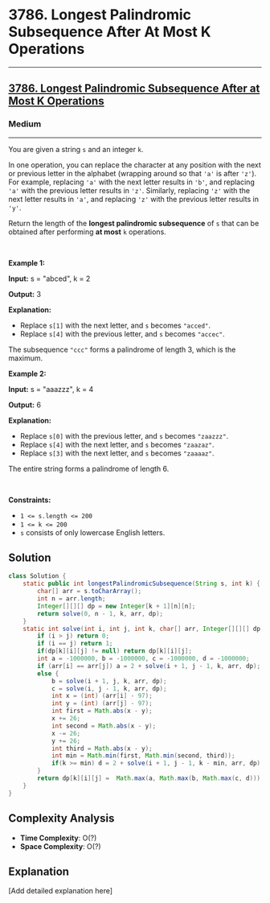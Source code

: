 # 3786. Longest Palindromic Subsequence After At Most K Operations


---

<h2><a href="https://leetcode.com/problems/longest-palindromic-subsequence-after-at-most-k-operations">3786. Longest Palindromic Subsequence After at Most K Operations</a></h2><h3>Medium</h3><hr><p>You are given a string <code>s</code> and an integer <code>k</code>.</p>

<p>In one operation, you can replace the character at any position with the next or previous letter in the alphabet (wrapping around so that <code>&#39;a&#39;</code> is after <code>&#39;z&#39;</code>). For example, replacing <code>&#39;a&#39;</code> with the next letter results in <code>&#39;b&#39;</code>, and replacing <code>&#39;a&#39;</code> with the previous letter results in <code>&#39;z&#39;</code>. Similarly, replacing <code>&#39;z&#39;</code> with the next letter results in <code>&#39;a&#39;</code>, and replacing <code>&#39;z&#39;</code> with the previous letter results in <code>&#39;y&#39;</code>.</p>

<p>Return the length of the <strong>longest <span data-keyword="palindrome-string">palindromic</span> <span data-keyword="subsequence-string-nonempty">subsequence</span></strong> of <code>s</code> that can be obtained after performing <strong>at most</strong> <code>k</code> operations.</p>

<p>&nbsp;</p>
<p><strong class="example">Example 1:</strong></p>

<div class="example-block">
<p><strong>Input:</strong> <span class="example-io">s = &quot;abced&quot;, k = 2</span></p>

<p><strong>Output:</strong> <span class="example-io">3</span></p>

<p><strong>Explanation:</strong></p>

<ul>
	<li>Replace <code>s[1]</code> with the next letter, and <code>s</code> becomes <code>&quot;acced&quot;</code>.</li>
	<li>Replace <code>s[4]</code> with the previous letter, and <code>s</code> becomes <code>&quot;accec&quot;</code>.</li>
</ul>

<p>The subsequence <code>&quot;ccc&quot;</code> forms a palindrome of length 3, which is the maximum.</p>
</div>

<p><strong class="example">Example 2:</strong></p>

<div class="example-block">
<p><strong>Input:</strong> <span class="example-io">s = &quot;</span>aaazzz<span class="example-io">&quot;, k = 4</span></p>

<p><strong>Output:</strong> 6</p>

<p><strong>Explanation:</strong></p>

<ul>
	<li>Replace <code>s[0]</code> with the previous letter, and <code>s</code> becomes <code>&quot;zaazzz&quot;</code>.</li>
	<li>Replace <code>s[4]</code> with the next letter, and <code>s</code> becomes <code>&quot;zaazaz&quot;</code>.</li>
	<li>Replace <code>s[3]</code> with the next letter, and <code>s</code> becomes <code>&quot;zaaaaz&quot;</code>.</li>
</ul>

<p>The entire string forms a palindrome of length 6.</p>
</div>

<p>&nbsp;</p>
<p><strong>Constraints:</strong></p>

<ul>
	<li><code>1 &lt;= s.length &lt;= 200</code></li>
	<li><code>1 &lt;= k &lt;= 200</code></li>
	<li><code>s</code> consists of only lowercase English letters.</li>
</ul>


## Solution

```java
class Solution {
    static public int longestPalindromicSubsequence(String s, int k) {
        char[] arr = s.toCharArray();
        int n = arr.length;
        Integer[][][] dp = new Integer[k + 1][n][n];
        return solve(0, n - 1, k, arr, dp);
    }
    static int solve(int i, int j, int k, char[] arr, Integer[][][] dp) {
        if (i > j) return 0;
        if (i == j) return 1;
        if(dp[k][i][j] != null) return dp[k][i][j];
        int a = -1000000, b = -1000000, c = -1000000, d = -1000000;
        if (arr[i] == arr[j]) a = 2 + solve(i + 1, j - 1, k, arr, dp);
        else {
            b = solve(i + 1, j, k, arr, dp);
            c = solve(i, j - 1, k, arr, dp);
            int x = (int) (arr[i] - 97);
            int y = (int) (arr[j] - 97);
            int first = Math.abs(x - y);
            x += 26;
            int second = Math.abs(x - y);
            x -= 26;
            y += 26;
            int third = Math.abs(x - y);
            int min = Math.min(first, Math.min(second, third));
            if(k >= min) d = 2 + solve(i + 1, j - 1, k - min, arr, dp);
        }
        return dp[k][i][j] =  Math.max(a, Math.max(b, Math.max(c, d)));
    }
}

```

## Complexity Analysis

- **Time Complexity**: O(?)
- **Space Complexity**: O(?)

## Explanation

[Add detailed explanation here]

